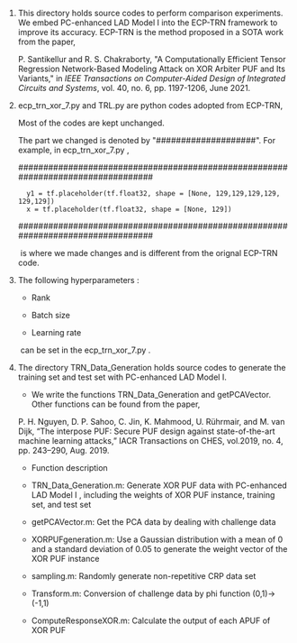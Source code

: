 1. This directory holds source codes to perform comparison experiments. We embed PC-enhanced LAD Model I into the ECP-TRN framework to improve its accuracy. ECP-TRN is the method proposed in a SOTA work from the paper,

   P. Santikellur and R. S. Chakraborty, "A Computationally Efficient Tensor Regression Network-Based Modeling Attack on XOR Arbiter PUF and Its Variants," in *IEEE Transactions on Computer-Aided Design of Integrated Circuits and Systems*, vol. 40, no. 6, pp. 1197-1206, June 2021.

2. ecp_trn_xor_7.py and TRL.py  are  python codes adopted from ECP-TRN, 

      Most of the codes are kept unchanged.

      The part we changed is denoted by "####################". For example, in ecp_trn_xor_7.py , 
      

      #################################################################################
      
         y1 = tf.placeholder(tf.float32, shape = [None, 129,129,129,129, 129,129])
         x = tf.placeholder(tf.float32, shape = [None, 129])
      #################################################################################

   ​    is where we made changes and is different from the orignal ECP-TRN code.

3. The following hyperparameters :

   - Rank 

   - Batch size
   - Learning rate

   ​    can be set in the  ecp_trn_xor_7.py .     

4. The  directory TRN_Data_Generation holds source codes to generate the training set and test set with  PC-enhanced LAD Model I.

   -   We write the functions TRN_Data_Generation and getPCAVector. Other functions can be found from the paper,

      P. H. Nguyen, D. P. Sahoo, C. Jin, K. Mahmood, U. R&#252;hrmair, and M. van Dijk, “The interpose PUF: Secure PUF design       against state-of-the-art machine learning attacks,” IACR Transactions on CHES, vol.2019, no. 4, pp. 243–290, Aug. 2019.

     

   -  Function description

     - TRN_Data_Generation.m: Generate XOR PUF data with  PC-enhanced LAD Model I , including the weights of XOR PUF instance, training set, and test set

     - getPCAVector.m: Get the PCA data by dealing with challenge data

     - XORPUFgeneration.m: Use a Gaussian distribution with a mean of 0 and a standard deviation of 0.05 to generate the weight vector of the XOR PUF instance

     - sampling.m: Randomly generate non-repetitive CRP data set

     - Transform.m: Conversion of challenge data by phi function (0,1)->(-1,1)

     - ComputeResponseXOR.m: Calculate the output of each APUF of XOR PUF

       

